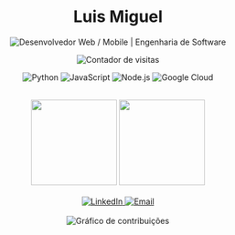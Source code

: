 <h1 align="center">Luis Miguel</h1>

<p align="center">
  <img src="https://readme-typing-svg.herokuapp.com?font=Fira+Code&size=22&duration=3000&pause=1000&color=FFFFFF&center=true&vCenter=true&width=435&lines=Desenvolvedor+Web+%2F+Mobile;Engenharia+de+Software" alt="Desenvolvedor Web / Mobile | Engenharia de Software" />
</p>

<p align="center">
  <img src="https://komarev.com/ghpvc/?username=seu-username&label=Visitas&color=000000&style=flat-square" alt="Contador de visitas" />
</p>

<div align="center">
  
  ![Python](https://img.shields.io/badge/-Python-000?style=flat-square&logo=python)
  ![JavaScript](https://img.shields.io/badge/-JavaScript-000?style=flat-square&logo=javascript)
  ![Node.js](https://img.shields.io/badge/-Node.js-000?style=flat-square&logo=node.js)
  ![Google Cloud](https://img.shields.io/badge/-Google_Cloud-000?style=flat-square&logo=google-cloud)
  
</div>

<br>

<div align="center">
  <img height="150em" src="https://github-readme-stats.vercel.app/api?username=seu-username&show_icons=true&theme=graywhite&hide_border=true&hide=issues&count_private=true"/>
  <img height="150em" src="https://github-readme-stats.vercel.app/api/top-langs/?username=seu-username&layout=compact&theme=graywhite&hide_border=true"/>
</div>

<br>

<div align="center">
  <a href="https://www.linkedin.com/in/seu-perfil-linkedin/" target="_blank">
    <img src="https://img.shields.io/badge/-LinkedIn-000?style=flat-square&logo=linkedin" alt="LinkedIn">
  </a>
  <a href="mailto:seu-email@example.com" target="_blank">
    <img src="https://img.shields.io/badge/-Email-000?style=flat-square&logo=gmail" alt="Email">
  </a>
</div>

<br>

<div align="center">
  <img src="https://github.com/seu-username/miguelmaciel32/blob/output/github-contribution-grid-snake-dark.svg" alt="Gráfico de contribuições" />
</div>
